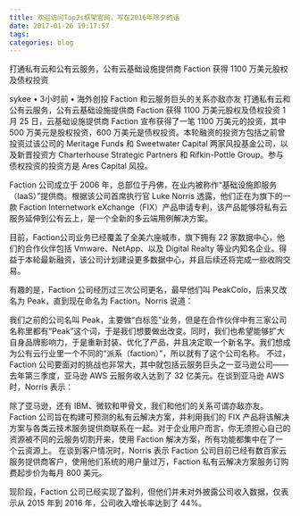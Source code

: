 ```yaml
---
title: 欢迎访问TopJs框架官网，写在2016年除夕的话
date: 2017-01-26 19:17:57
tags:
categories: blog
---
```

打通私有云和公有云服务，公有云基础设施提供商 Faction 获得 1100 万美元股权及债权投资

sykee • 3小时前 • 海外创投
Faction 和云服务巨头的关系亦敌亦友
打通私有云和公有云服务，公有云基础设施提供商 Faction 获得 1100 万美元股权及债权投资
1 月 25 日，云基础设施提供商 Faction 宣布获得了一笔 1100 万美元的投资，其中 500 万美元是股权投资，600 万美元是债权投资。本轮融资的投资方包括之前曾投资过该公司的 Meritage Funds 和 Sweetwater Capital 两家风投基金公司，以及新晋投资方 Charterhouse Strategic Partners 和 Rifkin-Pottle Group。参与债权投资的投资方是 Ares Capital 风投。

Faction 公司成立于 2006 年，总部位于丹佛，在业内被称作“基础设施即服务（IaaS）”提供商。根据该公司首席执行官 Luke Norris 透露，他们正在为旗下的一款 Faction Internetwork eXchange（FIX）产品申请专利，该产品能够将私有云服务延伸到公有云上，是一个全新的多云端用例解决方案。

目前，Faction公司业务已经覆盖了全美六座城市，旗下拥有 22 家数据中心，他们的合作伙伴包括 Vmware、NetApp、以及 Digital Realty 等业内知名企业。得益于本轮最新融资，该公司计划建设更多数据中心，并且后续还将完成一些收购交易。

有趣的是，Faction 公司经历过三次公司更名，最早他们叫 PeakColo，后来又改名为 Peak，直到现在命名为 Faction。Norris 说道：

我们之前的公司名叫 Peak，主要做“白标签”业务，但是在合作伙伴中有三家公司名称里都有“Peak”这个词，于是我们想要做出改变。同时，我们也希望能够扩大自身品牌影响力，于是重新封装、优化了产品，并且决定取一个新名字。我们想成为公有云行业里一个不同的“派系（faction）”，所以就有了这个公司名称。
不过，Faction 公司要面对的挑战也非常大，其中就包括云服务巨头之一亚马逊公司——去年第三季度，亚马逊 AWS 云服务收入达到了 32 亿美元。在谈到亚马逊 AWS 时，Norris 表示：

除了亚马逊，还有 IBM、微软和甲骨文，我们和他们的关系可谓亦敌亦友。Faction 公司旨在构建可预测的私有云解决方案，并利用我们的 FIX 产品将该解决方案与各类云技术服务提供商联系在一起。对于企业用户而言，你无须担心自己的资源被不同的云服务切割开来，使用 Faction 解决方案，所有功能都集中在了一个云资源上。
在谈到客户情况时，Norris 表示 Faction 公司目前已经有数百家云服务提供商客户，使用他们系统的用户量过万，Faction 私有云解决方案服务订购费起步价为每月 800 美元。

现阶段，Faction 公司已经实现了盈利，但他们并未对外披露公司收入数据，仅表示从 2015 年到 2016 年，公司收入增长率达到了 44%。